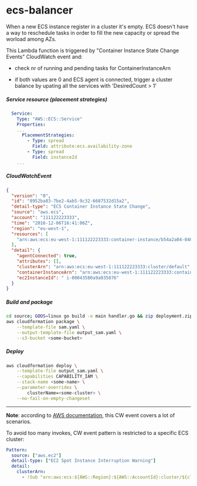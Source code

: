 # ecs-balancer

When a new ECS instance register in a cluster it's empty. ECS doesn't have a way to reschedule tasks in order to fill the new capacity or spread the worload among AZs.

This Lambda function is triggered by "Container Instance State Change Events" CloudWatch event and:

- check nr of running and pending tasks for ContainerInstanceArn

- if both values are 0 and ECS agent is connected, trigger a cluster balance by upating all the services with 'DesiredCount > 1'


##### Service resource (placement strategies)
```yaml
  Service:
    Type: "AWS::ECS::Service"
    Properties:
	...
      PlacementStrategies:
        - Type: spread
          Field: attribute:ecs.availability-zone
        - Type: spread
          Field: instanceId
	...
```

##### CloudWatchEvent

```json
{
  "version": "0",
  "id": "8952ba83-7be2-4ab5-9c32-6687532d15a2",
  "detail-type": "ECS Container Instance State Change",
  "source": "aws.ecs",
  "account": "111122223333",
  "time": "2016-12-06T16:41:06Z",
  "region": "eu-west-1",
  "resources": [
    "arn:aws:ecs:eu-west-1:111122223333:container-instance/b54a2a04-046f-4331-9d74-3f6d7f6ca315"
  ],
  "detail": {
    "agentConnected": true,
    "attributes": [],
    "clusterArn": "arn:aws:ecs:eu-west-1:111122223333:cluster/default",
    "containerInstanceArn": "arn:aws:ecs:eu-west-1:111122223333:container-instance/803b97fd-1da1-4e31-8080-6b5b8f34123e",
    "ec2InstanceId": " i-00043580a9a035076"
  }
}
```



##### Build and package

```sh
cd source; GOOS=linux go build -o main handler.go && zip deployment.zip main
aws cloudformation package \
	--template-file sam.yaml \
	--output-template-file output_sam.yaml \
	--s3-bucket <some-bucket>
```



##### Deploy

```sh
aws cloudformation deploy \
	--template-file output_sam.yaml \
	--capabilities CAPABILITY_IAM \
	--stack-name <some-name> \
	--parameter-overrides \
		clusterName=<some-cluster> \
	--no-fail-on-empty-changeset
```


------

**Note**: according to [AWS documentation](https://docs.aws.amazon.com/AmazonECS/latest/developerguide/ecs_cwe_events.html), this CW event covers a lot of scenarios.

To avoid too many invokes, CW event pattern is restricted to a specific ECS cluster:

```yaml
Pattern:
  source: ["aws.ec2"]
  detail-type: ["EC2 Spot Instance Interruption Warning"]
  detail:
    clusterArn: 
      - !Sub "arn:aws:ecs:${AWS::Region}:${AWS::AccountId}:cluster/${clusterName}"
```

